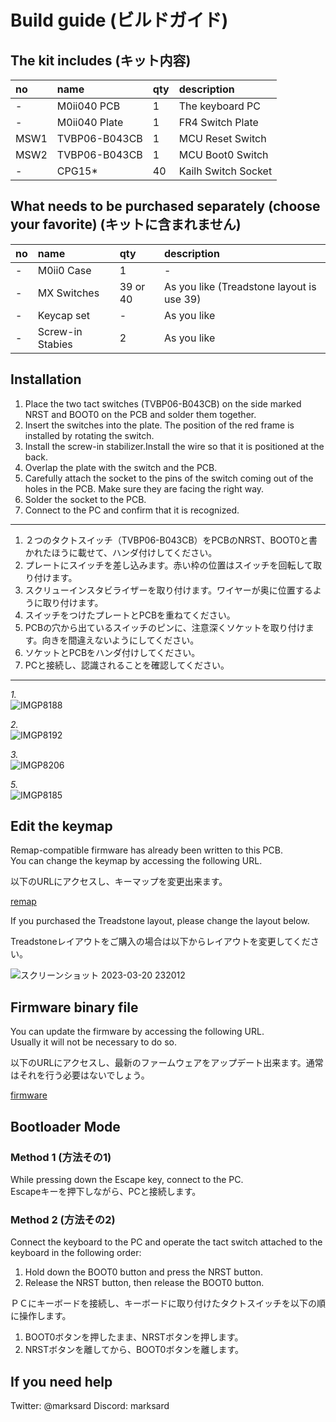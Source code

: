 # Build guide (ビルドガイド)

## The kit includes (キット内容)

|no|name|qty|description|
|:--|:--|:--|:--|
|-|M0ii040 PCB|1|The keyboard PC|
|-|M0ii040 Plate|1|FR4 Switch Plate|
|MSW1|TVBP06-B043CB|1|MCU Reset Switch|
|MSW2|TVBP06-B043CB|1|MCU Boot0 Switch|
|-|CPG15*|40|Kailh Switch Socket|

## What needs to be purchased separately (choose your favorite) (キットに含まれません)

|no|name|qty|description|
|:--|:--|:--|:--|
|-|M0ii0 Case|1|-|
|-|MX Switches|39 or 40|As you like (Treadstone layout is use 39)|
|-|Keycap set|-|As you like|
|-|Screw-in Stabies|2|As you like|

## Installation

1. Place the two tact switches (TVBP06-B043CB) on the side marked NRST and BOOT0 on the PCB and solder them together.
2. Insert the switches into the plate. The position of the red frame is installed by rotating the switch.
3. Install the screw-in stabilizer.Install the wire so that it is positioned at the back.
4. Overlap the plate with the switch and the PCB.
5. Carefully attach the socket to the pins of the switch coming out of the holes in the PCB. Make sure they are facing the right way.
6. Solder the socket to the PCB.
7. Connect to the PC and confirm that it is recognized.

---

1. ２つのタクトスイッチ（TVBP06-B043CB）をPCBのNRST、BOOT0と書かれたほうに載せて、ハンダ付けしてください。
1. プレートにスイッチを差し込みます。赤い枠の位置はスイッチを回転して取り付けます。
1. スクリューインスタビライザーを取り付けます。ワイヤーが奥に位置するように取り付けます。
1. スイッチをつけたプレートとPCBを重ねてください。
1. PCBの穴から出ているスイッチのピンに、注意深くソケットを取り付けます。向きを間違えないようにしてください。
1. ソケットとPCBをハンダ付けしてください。
1. PCと接続し、認識されることを確認してください。

---

*1.*  
![IMGP8188](https://user-images.githubusercontent.com/38324387/226540271-5ee768b5-dc0c-42b9-a1a4-333f33e1a05b.JPG)

*2.*  
![IMGP8192](https://user-images.githubusercontent.com/38324387/226543169-7d9786df-c998-47b1-841e-feb3e934f89f.JPG)

*3.*  
![IMGP8206](https://user-images.githubusercontent.com/38324387/226543202-dc2c6fc3-7a5b-4ec4-b689-c86b72224709.JPG)

*5.*  
![IMGP8185](https://user-images.githubusercontent.com/38324387/226543287-c17ea7c9-2386-49b7-aaf2-8f0f4c899f80.JPG)


## Edit the keymap

Remap-compatible firmware has already been written to this PCB.  
You can change the keymap by accessing the following URL.  

以下のURLにアクセスし、キーマップを変更出来ます。  

[remap](https://remap-keys.app/)

If you purchased the Treadstone layout, please change the layout below.  

Treadstoneレイアウトをご購入の場合は以下からレイアウトを変更してください。  

![スクリーンショット 2023-03-20 232012](https://user-images.githubusercontent.com/38324387/226368667-9098d496-a22b-426f-9da2-35a410a56275.png)

## Firmware binary file

You can update the firmware by accessing the following URL.  
Usually it will not be necessary to do so.  

以下のURLにアクセスし、最新のファームウェアをアップデート出来ます。通常はそれを行う必要はないでしょう。  

[firmware](https://remap-keys.app/catalog/AheP3WR8nb6M6Bj3pq9Q/firmware)

## Bootloader Mode

### Method 1 (方法その1)

While pressing down the Escape key, connect to the PC.  
Escapeキーを押下しながら、PCと接続します。  


### Method 2 (方法その2)

Connect the keyboard to the PC and operate the tact switch attached to the keyboard in the following order:

1. Hold down the BOOT0 button and press the NRST button.  
2. Release the NRST button, then release the BOOT0 button.  

ＰＣにキーボードを接続し、キーボードに取り付けたタクトスイッチを以下の順に操作します。

1. BOOT0ボタンを押したまま、NRSTボタンを押します。
2. NRSTボタンを離してから、BOOT0ボタンを離します。

## If you need help

Twitter: @marksard
Discord: marksard
